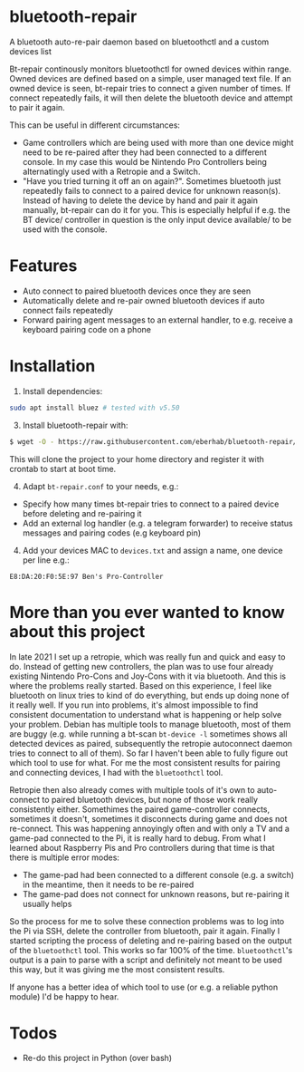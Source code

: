 # bluetooth-repair

A bluetooth auto-re-pair daemon based on bluetoothctl and a custom devices list

Bt-repair continously monitors bluetoothctl for owned devices within range. Owned devices are defined based on a simple, user managed text file. If an owned device is seen, bt-repair tries to connect a given number of times. If connect repeatedly fails, it will then delete the bluetooth device and attempt to pair it again.

This can be useful in different circumstances:
* Game controllers which are being used with more than one device might need to be re-paired after they had been connected to a different console. In my case this would be Nintendo Pro Controllers being alternatingly used with a Retropie and a Switch.
* "Have you tried turning it off an on again?". Sometimes bluetooth just repeatedly fails to connect to a paired device for unknown reason(s). Instead of having to delete the device by hand and pair it again manually, bt-repair can do it for you. This is especially helpful if e.g. the BT device/ controller in question is the only input device available/ to be used with the console.

# Features

* Auto connect to paired bluetooth devices once they are seen
* Automatically delete and re-pair owned bluetooth devices if auto connect fails repeatedly
* Forward pairing agent messages to an external handler, to e.g. receive a keyboard pairing code on a phone

# Installation

1) Install dependencies:
```bash
sudo apt install bluez # tested with v5.50
```

3) Install bluetooth-repair with:
```bash
$ wget -O - https://raw.githubusercontent.com/eberhab/bluetooth-repair/master/install.sh | bash
```
This will clone the project to your home directory and register it with crontab to start at boot time.

4) Adapt `bt-repair.conf` to your needs, e.g.:
* Specify how many times bt-repair tries to connect to a paired device before deleting and re-pairing it
* Add an external log handler (e.g. a telegram forwarder) to receive status messages and pairing codes (e.g keyboard pin)

4) Add your devices MAC to `devices.txt` and assign a name, one device per line e.g.:
```
E8:DA:20:F0:5E:97 Ben's Pro-Controller
```

# More than you ever wanted to know about this project
In late 2021 I set up a retropie, which was really fun and quick and easy to do. Instead of getting new controllers, the plan was to use four already existing Nintendo Pro-Cons and Joy-Cons with it via bluetooth. And this is where the problems really started. Based on this experience, I feel like bluetooth on linux tries to kind of do everything, but ends up doing none of it really well. If you run into problems, it's almost impossible to find consistent documentation to understand what is happening or help solve your problem. Debian has multiple tools to manage bluetooth, most of them are buggy (e.g. while running a bt-scan `bt-device -l` sometimes shows all detected devices as paired, subsequently the retropie autoconnect daemon tries to connect to all of them). So far I haven't been able to fully figure out which tool to use for what. For me the most consistent results for pairing and connecting devices, I had with the `bluetoothctl` tool.

Retropie then also already comes with multiple tools of it's own to auto-connect to paired bluetooth devices, but none of those work really consistently either. Somethimes the paired game-controller connects, sometimes it doesn't, sometimes it disconnects during game and does not re-connect. This was happening annoyingly often and with only a TV and a game-pad connected to the Pi, it is really hard to debug. From what I learned about Raspberry Pis and Pro controllers during that time is that there is multiple error modes:
* The game-pad had been connected to a different console (e.g. a switch) in the meantime, then it needs to be re-paired
* The game-pad does not connect for unknown reasons, but re-pairing it usually helps

So the process for me to solve these connection problems was to log into the Pi via SSH, delete the controller from bluetooth, pair it again. Finally I started scripting the process of deleting and re-pairing based on the output of the `bluetoothctl` tool. This works so far 100% of the time. `bluetoothctl`'s output is a pain to parse with a script and definitely not meant to be used this way, but it was giving me the most consistent results.

If anyone has a better idea of which tool to use (or e.g. a reliable python module) I'd be happy to hear.

# Todos
* Re-do this project in Python (over bash)
